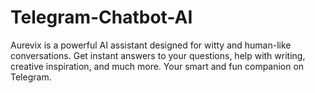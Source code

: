 # Telegram-Chatbot-AI
Aurevix is a powerful AI assistant designed for witty and human-like conversations. Get instant answers to your questions, help with writing, creative inspiration, and much more. Your smart and fun companion on Telegram.
